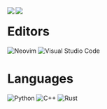 <img align="left" src="https://github-readme-stats.vercel.app/api?username=cypher821&count_private=true&line_height=21&show_icons=true&hide_border=true&theme=dark"/> 

<img align="left" src="https://github-readme-stats.vercel.app/api/top-langs/?username=cypher821&layout=compact&card_width=445&hide_border=true&theme=dark"/>
 
 # Editors
![Neovim](https://img.shields.io/badge/NeoVim-%2357A143.svg?&style=for-the-badge&logo=neovim&logoColor=white)
![Visual Studio Code](https://img.shields.io/badge/Visual%20Studio%20Code-0078d7.svg?style=for-the-badge&logo=visual-studio-code&logoColor=white)

# Languages
![Python](https://img.shields.io/badge/python-3670A0?style=for-the-badge&logo=python&logoColor=ffdd54)
![C++](https://img.shields.io/badge/c++-%2300599C.svg?style=for-the-badge&logo=c%2B%2B&logoColor=white)
![Rust](https://img.shields.io/badge/rust-%23000000.svg?style=for-the-badge&logo=rust&logoColor=white)

